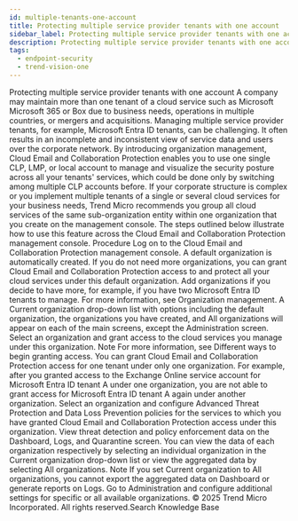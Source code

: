 ```yaml
---
id: multiple-tenants-one-account
title: Protecting multiple service provider tenants with one account
sidebar_label: Protecting multiple service provider tenants with one account
description: Protecting multiple service provider tenants with one account
tags:
  - endpoint-security
  - trend-vision-one
---
```


 Protecting multiple service provider tenants with one account A company may maintain more than one tenant of a cloud service such as Microsoft Microsoft 365 or Box due to business needs, operations in multiple countries, or mergers and acquisitions. Managing multiple service provider tenants, for example, Microsoft Entra ID tenants, can be challenging. It often results in an incomplete and inconsistent view of service data and users over the corporate network. By introducing organization management, Cloud Email and Collaboration Protection enables you to use one single CLP, LMP, or local account to manage and visualize the security posture across all your tenants' services, which could be done only by switching among multiple CLP accounts before. If your corporate structure is complex or you implement multiple tenants of a single or several cloud services for your business needs, Trend Micro recommends you group all cloud services of the same sub-organization entity within one organization that you create on the management console. The steps outlined below illustrate how to use this feature across the Cloud Email and Collaboration Protection management console. Procedure Log on to the Cloud Email and Collaboration Protection management console. A default organization is automatically created. If you do not need more organizations, you can grant Cloud Email and Collaboration Protection access to and protect all your cloud services under this default organization. Add organizations if you decide to have more, for example, if you have two Microsoft Entra ID tenants to manage. For more information, see Organization management. A Current organization drop-down list with options including the default organization, the organizations you have created, and All organizations will appear on each of the main screens, except the Administration screen. Select an organization and grant access to the cloud services you manage under this organization. Note For more information, see Different ways to begin granting access. You can grant Cloud Email and Collaboration Protection access for one tenant under only one organization. For example, after you granted access to the Exchange Online service account for Microsoft Entra ID tenant A under one organization, you are not able to grant access for Microsoft Entra ID tenant A again under another organization. Select an organization and configure Advanced Threat Protection and Data Loss Prevention policies for the services to which you have granted Cloud Email and Collaboration Protection access under this organization. View threat detection and policy enforcement data on the Dashboard, Logs, and Quarantine screen. You can view the data of each organization respectively by selecting an individual organization in the Current organization drop-down list or view the aggregated data by selecting All organizations. Note If you set Current organization to All organizations, you cannot export the aggregated data on Dashboard or generate reports on Logs. Go to Administration and configure additional settings for specific or all available organizations. © 2025 Trend Micro Incorporated. All rights reserved.Search Knowledge Base